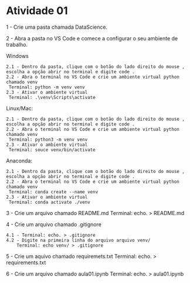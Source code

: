 # Atividade 01

1 - Crie uma pasta chamada DataScience.

2 - Abra a pasta no VS Code e comece a configurar o seu ambiente de trabalho.

Windows

    2.1 - Dentro da pasta, clique com o botão do lado direito do mouse , escolha a opção abrir no terminal e digite code . 
    2.2 - Abra o terminal no VS Code e crie um ambiente virtual python chamado venv
     Terminal: python -m venv venv
    2.3 - Ativar o ambiente virtual
     Terminal: .\venv\Scripts\activate

Linux/Mac:
    
    2.1 - Dentro da pasta, clique com o botão do lado direito do mouse , escolha a opção abrir no terminal e digite code . 
    2.2 - Abra o terminal no VS Code e crie um ambiente virtual python chamado venv
     Terminal: python3 -m venv venv
    2.3 - Ativar o ambiente virtual
     Terminal: souce venv/bin/activate

Anaconda:

    2.1 - Dentro da pasta, clique com o botão do lado direito do mouse , escolha a opção abrir no terminal e digite code . 
    2.2 - Abra o terminal no VS Code e crie um ambiente virtual python chamado venv
     Terminal: conda create --name venv
    2.3 - Ativar o ambiente virtual
     Terminal: conda activate ./venv

3 - Crie um arquivo chamado README.md
     Terminal: echo. > README.md

4 - Crie um arquivo chamado .gitignore

    4.1 - Terminal: echo. > .gitignore
    4.2 - Digite na primeira linha do arquivo arquivo venv/
        Terminal: echo venv/ > .gitignore

5 - Crie um aquivo chamado requiremets.txt
     Terminal: echo. > requirements.txt

6 - Crie um arquivo chamado aula01.ipynb
      Terminal: echo. > aula01.ipynb